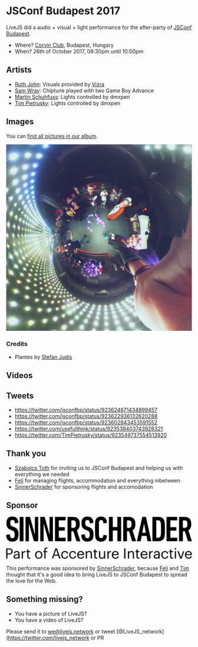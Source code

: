 # JSConf Budapest 2017

LiveJS did a audio + visual + light performance for the after-party of [JSConf Budapest](http://jsconfbp.com/).

* Where? [Corvin Club](http://corvinclub.hu/index.php/en/), Budapest, Hungary
* When? 26th of October 2017, 08:30pm until 10:00pm

## Artists

* [Ruth John](https://twitter.com/Rumyra): Visuals provided by [Vizra](https://github.com/livejs/Vizra)
* [Sam Wray](https://twitter.com/_2xAA): Chiptune played with two Game Boy Advance
* [Martin Schuhfuss](https://twitter.com/usefulthink): Lights controlled by dmxpen
* [Tim Pietrusky](https://twitter.com/TimPietrusky): Lights controlled by dmxpen

## Images

You can [find all pictures in our album](https://photos.app.goo.gl/Sg9A4tKQNB0eURY62). 

![album](thetaplus_20171028200535762.jpg)

### Credits

* Plantes by [Stefan Judis](https://twitter.com/stefanjudis)

## Videos

## Tweets

* https://twitter.com/jsconfbp/status/923624871434899457
* https://twitter.com/jsconfbp/status/923622936132620288
* https://twitter.com/jsconfbp/status/923602843453591552
* https://twitter.com/usefulthink/status/923538403743928321
* https://twitter.com/TimPietrusky/status/923549737554513920


## Thank you

* [Szabolcs Toth](https://twitter.com/_Nec) for inviting us to JSConf Budapest and helping us with everything we needed
* [Feli](https://github.com/kotzendekrabbe) for managing flights, accommodation and everything inbetween
* [SinnerSchrader](https://sinnerschrader.com/) for sponsoring flights and accomodation

## Sponsor

![SinnerSchrader](sinnerschrader.svg)

This performance was sponsored by [SinnerSchrader](https://sinnerschrader.com/), because [Feli](https://github.com/kotzendekrabbe) and [Tim](https://twitter.com/TimPietrusky) thought that it's a good idea to bring LiveJS to JSConf Budapest to spread the love for the Web. 


## Something missing?

* You have a picture of LiveJS?
* You have a video of LiveJS?

Please send it to we@livejs.network or tweet [@LiveJS_network](https://twitter.com/livejs_network or PR
